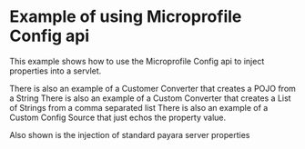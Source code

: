# Example of using Microprofile Config api

This example shows how to use the Microprofile Config api to inject properties into a servlet.

There is also an example of a Customer Converter that creates a POJO from a String
There is also an example of a Custom Converter that creates a List of Strings from a comma separated list
There is also an example of a Custom Config Source that just echos the property value.

Also shown is the injection of standard payara server properties

